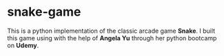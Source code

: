 # snake-game
This is a python implementation of the classic arcade game **Snake**. I built this game using with the help of **Angela Yu** through her python bootcamp on **Udemy**.
